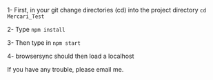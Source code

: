 
1- First, in your git change directories (cd) into the project directory `cd Mercari_Test`<br>

2- Type `npm install`<br>

3- Then type in `npm start`<br>

4- browsersync should then load a localhost<br>

If you have any trouble, please email me.


